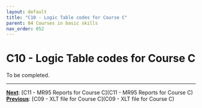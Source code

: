 ```yaml
---
layout: default
title: "C10 - Logic Table codes for Course C"
parent: 04 Courses in basic skills
nav_order: 052
---
```


# C10 - Logic Table codes for Course C

To be completed.  




---
**<u>Next</u>**: [C11 - MR95 Reports for Course C](C11 - MR95 Reports for Course C)   
**<u>Previous</u>**: [C09 - XLT file for Course C](C09 - XLT file for Course C)  
